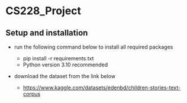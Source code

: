 # CS228_Project

## Setup and installation

- run the following command below to install all required packages
    - pip install -r requirements.txt
    - Python version 3.10 recommended

- download the dataset from the link below
    - https://www.kaggle.com/datasets/edenbd/children-stories-text-corpus
